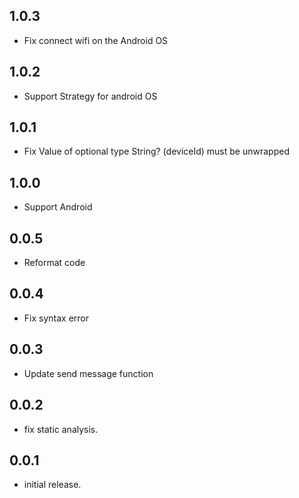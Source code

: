 ## 1.0.3

* Fix connect wifi on the Android OS

## 1.0.2

* Support Strategy for android OS

## 1.0.1

* Fix Value of optional type String? (deviceId) must be unwrapped

## 1.0.0

* Support Android

## 0.0.5

* Reformat code

## 0.0.4

* Fix syntax error

## 0.0.3

* Update send message function

## 0.0.2

* fix static analysis.

## 0.0.1

* initial release.

